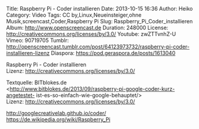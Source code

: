 Title: Raspberry Pi - Coder installieren
Date: 2013-10-15 16:36
Author: Heiko
Category: Video
Tags: CC by,Linux,Neueinsteiger,ohne Musik,screencast,Coder,Raspberry Pi
Slug: Raspberry_Pi_Coder_installieren
Album: http://www.openscreencast.de
Duration: 248000
License: http://creativecommons.org/licenses/by/3.0/
Youtube: zwZTTvnhZ-U
Vimeo: 90719705
Tumblr: http://openscreencast.tumblr.com/post/64123973732/raspberry-pi-coder-installieren-lizenz
Diaspora: https://pod.geraspora.de/posts/1613040

Raspberry Pi - Coder installieren  
Lizenz: <http://creativecommons.org/licenses/by/3.0/>  
  
Textquelle: BITblokes.de  
<http://www.bitblokes.de/2013/09/raspberry-pi-google-coder-kurz-angetestet-
ist-es-so-einfach-wie-google-behauptet/>  
Lizenz: <http://creativecommons.org/licenses/by/3.0/>  
  
<http://googlecreativelab.github.io/coder/>  
<https://de.wikipedia.org/wiki/Raspberry_Pi>

